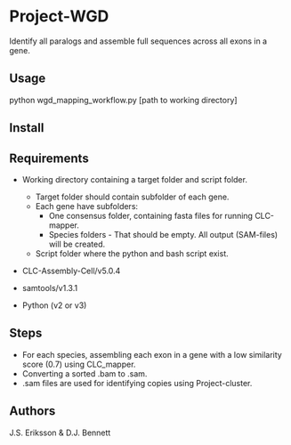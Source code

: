 # Project-WGD
Identify all paralogs and assemble full sequences across all exons in a gene. 

## Usage
python wgd_mapping_workflow.py [path to working directory]

## Install


## Requirements
* Working directory containing a target folder and script folder.
  * Target folder should contain subfolder of each gene.
  * Each gene have subfolders:
    * One consensus folder, containing fasta files for running CLC-mapper.
    * Species folders - That should be empty. All output (SAM-files) will be created.
  * Script folder where the python and bash script exist.
    
* CLC-Assembly-Cell/v5.0.4
* samtools/v1.3.1
* Python (v2 or v3)

## Steps
* For each species, assembling each exon in a gene with a low similarity score (0.7) using CLC_mapper.
* Converting a sorted .bam to .sam.
* .sam files are used for identifying copies using Project-cluster.

## Authors

J.S. Eriksson & D.J. Bennett
